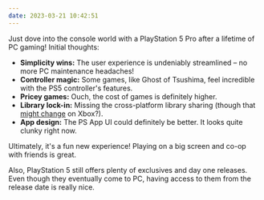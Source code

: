 ```yaml
---
date: 2023-03-21 10:42:51
---
```


Just dove into the console world with a PlayStation 5 Pro after a lifetime of PC
gaming! Initial thoughts:

* **Simplicity wins:** The user experience is undeniably streamlined – no
  more PC maintenance headaches!
* **Controller magic:** Some games, like Ghost of Tsushima, feel incredible
  with the PS5 controller's features.
* **Pricey games:** Ouch, the cost of games is definitely higher.
* **Library lock-in:** Missing the cross-platform library sharing (though
  that [might
  change](https://www.theverge.com/news/633478/microsoft-xbox-steam-games-support-ui)
  on Xbox?).
* **App design:** The PS App UI could definitely be better. It looks quite
  clunky right now.

Ultimately, it's a fun new experience! Playing on a big screen and co-op with
friends is great.

Also, PlayStation 5 still offers plenty of exclusives and day one releases. Even
though they eventually come to PC, having access to them from the release date
is really nice.
